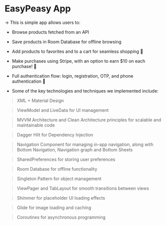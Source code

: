 # EasyPeasy App
-> This is simple app allows users to:

- Browse products fetched from an API

- Save products in Room Database for offline browsing

- Add products to favorites and to a cart for seamless shopping 🛒

- Make purchases using Stripe, with an option to earn $10 on each purchase! 💸

- Full authentication flow: login, registration, OTP, and phone authentication 📲

- Some of the key technologies and techniques we implemented include:

 > XML + Material Design 

 > ViewModel and LiveData for UI management

 > MVVM Architecture and Clean Architecture principles for scalable and maintainable code

 > Dagger Hilt for Dependency Injection

 > Navigation Component for managing in-app navigation, along with Bottom Navigation, Navigation graph and Bottom Sheets

 > SharedPreferences for storing user preferences

 > Room Database for offline functionality

 > Singleton Pattern for object management

 > ViewPager and TabLayout for smooth transitions between views

 > Shimmer for placeholder UI loading effects

 >  Glide for image loading and caching

 >  Coroutines for asynchronous programming
